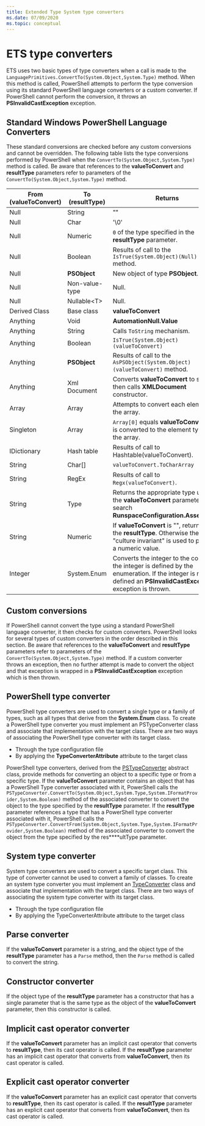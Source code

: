 ```yaml
---
title: Extended Type System type converters
ms.date: 07/09/2020
ms.topic: conceptual
---
```

# ETS type converters

ETS uses two basic types of type converters when a call is made to the
`LanguagePrimitives.ConvertTo(System.Object,System.Type)` method. When this method is called,
PowerShell attempts to perform the type conversion using its standard PowerShell language converters
or a custom converter. If PowerShell cannot perform the conversion, it throws an
**PSInvalidCastException** exception.

## Standard Windows PowerShell Language Converters

These standard conversions are checked before any custom conversions and cannot be overridden. The
following table lists the type conversions performed by PowerShell when the
`ConvertTo(System.Object,System.Type)` method is called. Be aware that references to the
**valueToConvert** and **resultType** parameters refer to parameters of the
`ConvertTo(System.Object,System.Type)` method.

| From (valueToConvert) |  To (resultType)  |                                                                               Returns                                                                               |
| --------------------- | ----------------- | ------------------------------------------------------------------------------------------------------------------------------------------------------------------- |
| Null                  | String            | ""                                                                                                                                                                  |
| Null                  | Char              | '\0'                                                                                                                                                                |
| Null                  | Numeric           | `0` of the type specified in the **resultType** parameter.                                                                                                          |
| Null                  | Boolean           | Results of call to the `IsTrue(System.Object)(Null)` method.                                                                                                        |
| Null                  | **PSObject**      | New object of type **PSObject**.                                                                                                                                    |
| Null                  | Non-value-type    | Null.                                                                                                                                                               |
| Null                  | Nullable&lt;T&gt; | Null.                                                                                                                                                               |
| Derived Class         | Base class        | **valueToConvert**                                                                                                                                                  |
| Anything              | Void              | **AutomationNull.Value**                                                                                                                                            |
| Anything              | String            | Calls `ToString` mechanism.                                                                                                                                         |
| Anything              | Boolean           | `IsTrue(System.Object) (valueToConvert)`                                                                                                                            |
| Anything              | **PSObject**      | Results of call to the `AsPSObject(System.Object) (valueToConvert)` method.                                                                                         |
| Anything              | Xml Document      | Converts **valueToConvert** to string, then calls **XMLDocument** constructor.                                                                                      |
| Array                 | Array             | Attempts to convert each element of the array.                                                                                                                      |
| Singleton             | Array             | `Array[0]` equals **valueToConvert** that is converted to the element type of the array.                                                                            |
| IDictionary           | Hash table        | Results of call to Hashtable(valueToConvert).                                                                                                                       |
| String                | Char[]            | `valueToConvert.ToCharArray`                                                                                                                                        |
| String                | RegEx             | Results of call to `Regx(valueToConvert)`.                                                                                                                          |
| String                | Type              | Returns the appropriate type using the **valueToConvert** parameter to search **RunspaceConfiguration.Assemblies**.                                                 |
| String                | Numeric           | If **valueToConvert** is "", returns `0` of the **resultType**. Otherwise the culture "culture invariant" is used to produce a numeric value.                       |
| Integer               | System.Enum       | Converts the integer to the constant if the integer is defined by the enumeration. If the integer is not defined an **PSInvalidCastException** exception is thrown. |

## Custom conversions

If PowerShell cannot convert the type using a standard PowerShell language converter, it then checks
for custom converters. PowerShell looks for several types of custom converters in the order
described in this section. Be aware that references to the **valueToConvert** and **resultType**
parameters refer to parameters of the `ConvertTo(System.Object,System.Type)` method. If a custom
converter throws an exception, then no further attempt is made to convert the object and that
exception is wrapped in a **PSInvalidCastException** exception which is then thrown.

## PowerShell type converter

PowerShell type converters are used to convert a single type or a family of types, such as all types
that derive from the **System.Enum** class. To create a PowerShell type converter you must implement
an PSTypeConverter class and associate that implementation with the target class. There are two ways
of associating the PowerShell type converter with its target class.

- Through the type configuration file
- By applying the **TypeConverterAttribute** attribute to the target class

PowerShell type converters, derived from the
[PSTypeConverter](/dotnet/api/system.management.automation.pstypeconverter) abstract class, provide
methods for converting an object to a specific type or from a specific type. If the
**valueToConvert** parameter contains an object that has a PowerShell Type converter associated with
it, PowerShell calls the
`PSTypeConverter.ConvertTo(System.Object,System.Type,System.IFormatProvider,System.Boolean)` method
of the associated converter to convert the object to the type specified by the **resultType**
parameter. If the **resultType** parameter references a type that has a PowerShell type converter
associated with it, PowerShell calls the
`PSTypeConverter.ConvertFrom(System.Object,System.Type,System.IFormatProvider,System.Boolean)`
method of the associated converter to convert the object from the type specified by the
res****ultType parameter.

## System type converter

System type converters are used to convert a specific target class. This type of converter cannot be
used to convert a family of classes. To create an system type converter you must implement an
[TypeConverter](/dotnet/api/system.management.automation.runspaces.typedata.typeconverter#System_Management_Automation_Runspaces_TypeData_TypeConverter)
class and associate that implementation with the target class. There are two ways of associating the
system type converter with its target class.

- Through the type configuration file
- By applying the TypeConverterAttribute attribute to the target class

## Parse converter

If the **valueToConvert** parameter is a string, and the object type of the **resultType** parameter
has a `Parse` method, then the `Parse` method is called to convert the string.

## Constructor converter

If the object type of the **resultType** parameter has a constructor that has a single parameter
that is the same type as the object of the **valueToConvert** parameter, then this constructor is
called.

## Implicit cast operator converter

If the **valueToConvert** parameter has an implicit cast operator that converts to **resultType**,
then its cast operator is called. If the **resultType** parameter has an implicit cast operator that
converts from **valueToConvert**, then its cast operator is called.

## Explicit cast operator converter

If the **valueToConvert** parameter has an explicit cast operator that converts to **resultType**,
then its cast operator is called. If the **resultType** parameter has an explicit cast operator that
converts from **valueToConvert**, then its cast operator is called.
